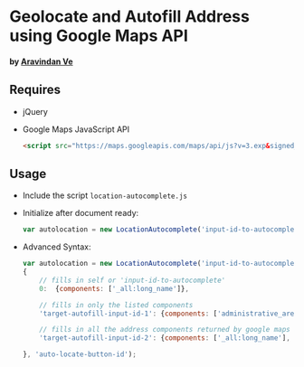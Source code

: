 # Geolocate and Autofill Address using Google Maps API

#### by [Aravindan Ve](http://github.com/aravindanve)

## Requires

* jQuery
* Google Maps JavaScript API
    
    ```html
    <script src="https://maps.googleapis.com/maps/api/js?v=3.exp&signed_in=true&libraries=places"></script>
    ```

## Usage

* Include the script `location-autocomplete.js` 

* Initialize after document ready:

    ```javascript
    var autolocation = new LocationAutocomplete('input-id-to-autocomplete', 'auto-locate-button-id' /* optional */);
    ```

* Advanced Syntax:
    
    ```javascript
    var autolocation = new LocationAutocomplete('input-id-to-autocomplete', true, // select first on enter 
    {   
        // fills in self or 'input-id-to-autocomplete'
        0:  {components: ['_all:long_name']},

        // fills in only the listed components
        'target-autofill-input-id-1': {components: ['administrative_area_level_1:long_name', 'country:short_name']},

        // fills in all the address components returned by google maps api
        'target-autofill-input-id-2': {components: ['_all:long_name'], separator: ', '},

    }, 'auto-locate-button-id');
    ```

